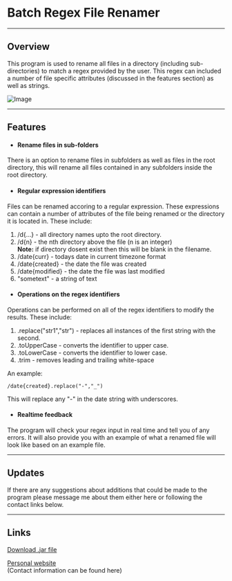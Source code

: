 # Batch Regex File Renamer
-----------

## Overview
This program is used to rename all files in a directory (including sub-directories) to match a regex provided by the user. This regex can included a number of file specific attributes (discussed in the features section) as well as strings.

![Image](???????????)

-----------
## Features

* #### Rename files in sub-folders
There is an option to rename files in subfolders as well as files in the root directory, this will rename all files contained in any subfolders inside the root directory.

* #### Regular expression identifiers
Files can be renamed accoring to a regular expression. These expressions can contain a number of attributes of the file being renamed or the directory it is located in. These include:
  1. /d{...} - all directory names upto the root directory.
  2. /d{n} - the nth directory above the file (n is an integer)  
        **Note:** if directory dosent exist then this will be blank in the filename.
  3. /date{curr} - todays date in current timezone format
  4. /date{created} - the date the file was created
  5. /date{modified} - the date the file was last modified
  6. "sometext" - a string of text
       

* #### Operations on the regex identifiers
Operations can be performed on all of the regex identifiers to modify the results. These include:

  1. .replace("str1","str") - replaces all instances of the first string with the second.
  2. .toUpperCase - converts the identifier to upper case.
  3. .toLowerCase - converts the identifier to lower case.
  4. .trim - removes leading and trailing white-space

  An example:  
  ```
  /date{created}.replace("-","_")
  ```
  This will replace any "-" in the date string with underscores.
  
* #### Realtime feedback
The program will check your regex input in real time and tell you of any errors. It will also provide you with an example of what a renamed file will look like based on an example file.

-------------

## Updates
If there are any suggestions about additions that could be made to the program please message me about them either here or following the contact links below.

-------------

## Links
[Download .jar file](https://chrome.google.com/webstore/detail/youtweak-for-youtube-remo/cfgpigllcihcpkbokdnmpkjobnebflgh)

[Personal website](https://mattie432.com)  
(Contact information can be found here)

